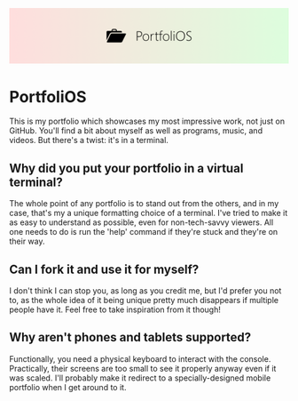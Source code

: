 ![PortfoliOS Banner](images/banner.png)

# PortfoliOS
This is my portfolio which showcases my most impressive work, not just on GitHub. You'll find a bit about myself as well as programs, music, and videos. But there's a twist: it's in a terminal.

## Why did you put your portfolio in a virtual terminal?
The whole point of any portfolio is to stand out from the others, and in my case, that's my a unique formatting choice of a terminal. I've tried to make it as easy to understand as possible, even for non-tech-savvy viewers. All one needs to do is run the 'help' command if they're stuck and they're on their way.

## Can I fork it and use it for myself?
I don't think I can stop you, as long as you credit me, but I'd prefer you not to, as the whole idea of it being unique pretty much disappears if multiple people have it. Feel free to take inspiration from it though!

## Why aren't phones and tablets supported?
Functionally, you need a physical keyboard to interact with the console. Practically, their screens are too small to see it properly anyway even if it was scaled. I'll probably make it redirect to a specially-designed mobile portfolio when I get around to it.
